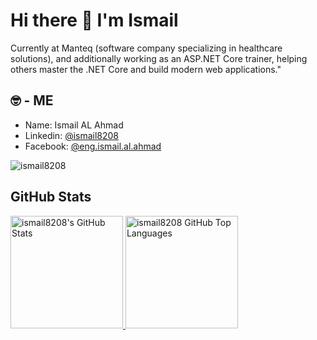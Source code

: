 # Hi there 👋 I'm Ismail
 
Currently at Manteq (software company specializing in healthcare solutions), and additionally working as an ASP.NET Core trainer, helping others master the .NET Core and build modern web applications."

## 🤓 - ME

- Name: Ismail AL Ahmad
- Linkedin: [@ismail8208](https://www.linkedin.com/in/ismail8208/)
- Facebook: [@eng.ismail.al.ahmad](https://www.facebook.com/eng.ismail.al.ahmad)

<p align="left"> <img src="https://komarev.com/ghpvc/?username=ismail8208&label=Profile%20views&color=0e75b6&style=flat" alt="ismail8208" /> </p>

## GitHub Stats

<a href="https://github.com/ismail8208">
  <img height="180em" src="https://github-readme-stats.vercel.app/api?username=ismail8208&show_icons=true&theme=shades-of-purple&count_private=true" alt="ismail8208's GitHub Stats" />
  <img height="180em" src="https://github-readme-stats.vercel.app/api/top-langs/?username=ismail8208&theme=shades-of-purple&layout=compact" 
    alt="ismail8208 GitHub Top Languages" />
</a>
